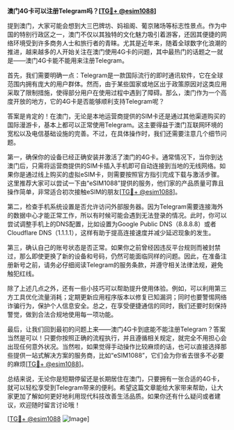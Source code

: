 **澳门4G卡可以注册Telegram吗？[[TG💪+ @esim1088](https://t.me/s/esim1088)]**

提到澳门，大家可能会想到大三巴牌坊、妈祖阁、葡京赌场等标志性景点。作为中国的特别行政区之一，澳门不仅以其独特的文化魅力吸引着游客，还因其便捷的网络环境受到许多商务人士和旅行者的青睐。尤其是近年来，随着全球数字化浪潮的推进，越来越多的人开始关注在澳门使用4G卡的问题，其中最热门的话题之一就是——澳门4G卡能不能用来注册Telegram。

首先，我们需要明确一点：Telegram是一款国际流行的即时通讯软件，它在全球范围内拥有庞大的用户群体。然而，由于某些国家或地区出于政策原因对这类应用采取了限制措施，使得部分用户在使用过程中遇到了障碍。那么，澳门作为一个高度开放的地方，它的4G卡是否能够顺利支持Telegram呢？

答案是肯定的！在澳门，无论是本地运营商提供的SIM卡还是通过其他渠道购买的国际漫游卡，基本上都可以正常使用Telegram。这主要得益于澳门互联网环境的宽松以及电信基础设施的完善。不过，在具体操作时，我们还需要注意几个细节问题。

第一，确保你的设备已经正确安装并激活了澳门的4G卡。通常情况下，当你到达澳门后，只需将运营商提供的SIM卡插入手机即可自动连接到当地的无线网络。如果你是通过线上购买的虚拟eSIM卡，则需要按照官方指引完成下载与激活步骤。这里推荐大家可以尝试一下由“eSIM1088”提供的服务，他们家的产品质量可靠且操作简单，非常适合初次接触eSIM的朋友[[TG💪+ @esim1088](https://t.me/s/esim1088)]。

第二，检查手机系统设置是否允许访问外部服务器。因为Telegram需要连接海外的数据中心才能正常工作，所以有时候可能会遇到无法登录的情况。此时，你可以尝试调整手机上的DNS配置，比如设置为Google Public DNS（8.8.8.8）或者Cloudflare DNS（1.1.1.1），这样有助于提高连接速度并减少延迟现象的发生。

第三，确认自己的账号状态是否正常。如果你之前曾经因违反平台规则而被封禁过，那么即使更换了新的设备和号码，仍然可能面临同样的问题。因此，在准备注册新号之前，请务必仔细阅读Telegram的服务条款，并遵守相关法律法规，避免触犯红线。

除了上述几点之外，还有一些小技巧可以帮助提升使用体验。例如，可以利用第三方工具优化流量消耗；定期更新应用程序版本以修复已知漏洞；同时也要警惕网络诈骗行为，保护个人信息安全。总之，在享受便捷通信的同时，我们还要时刻保持警觉，做到合法合规地使用每一项功能。

最后，让我们回到最初的问题上来——澳门4G卡到底能不能注册Telegram？答案当然是可以！只要你按照正确的流程执行，并且遵循相关规定，就完全不用担心会出现任何意外状况。当然啦，如果觉得手动操作比较麻烦的话，也可以直接选择那些提供一站式解决方案的服务商，比如“eSIM1088”，它们会为你省去很多不必要的麻烦[[TG💪+ @esim1088](https://t.me/s/esim1088)]。

总结来说，无论你是短期停留还是长期居住在澳门，只要拥有一张合适的4G卡，就可以轻松享受到Telegram带来的便利。希望这篇文章能给大家带来帮助，让大家更加了解如何更好地利用现代科技改善生活品质。如果你还有什么疑问或者建议，欢迎随时留言讨论哦！

[[TG💪+ @esim1088](https://t.me/s/esim1088) ![Image](https://i.postimg.cc/4NQfJmqS/Snipaste-2025-05-13-00-14-12.png)]